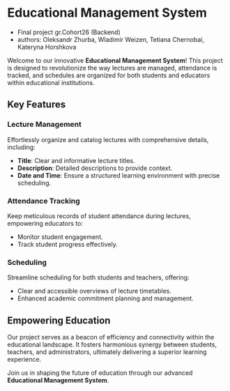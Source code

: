 # Educational Management System
- Final project gr.Cohort26 (Backend)
- authors: Oleksandr Zhurba, Wladimir Weizen, Tetiana Chernobai, Kateryna Horshkova

Welcome to our innovative **Educational Management System**! This project is designed to revolutionize the way lectures are managed, attendance is tracked, and schedules are organized for both students and educators within educational institutions.

## Key Features

### Lecture Management
Effortlessly organize and catalog lectures with comprehensive details, including:
- **Title**: Clear and informative lecture titles.
- **Description**: Detailed descriptions to provide context.
- **Date and Time**: Ensure a structured learning environment with precise scheduling.

### Attendance Tracking
Keep meticulous records of student attendance during lectures, empowering educators to:
- Monitor student engagement.
- Track student progress effectively.

### Scheduling
Streamline scheduling for both students and teachers, offering:
- Clear and accessible overviews of lecture timetables.
- Enhanced academic commitment planning and management.

## Empowering Education

Our project serves as a beacon of efficiency and connectivity within the educational landscape. It fosters harmonious synergy between students, teachers, and administrators, ultimately delivering a superior learning experience.

Join us in shaping the future of education through our advanced **Educational Management System**.
